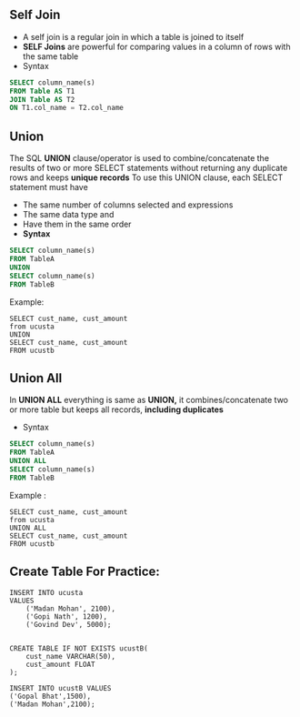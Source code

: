 ## Self Join 
- A self join is a regular join in which a table is joined to itself
- **SELF Joins** are powerful for comparing values in a column of rows with the same table
- Syntax
```sql
SELECT column_name(s)
FROM Table AS T1 
JOIN Table AS T2 
ON T1.col_name = T2.col_name
```

## Union 
The SQL **UNION** clause/operator is used to combine/concatenate the results of two or more SELECT statements without returning any duplicate rows and keeps **unique records**
To use this UNION clause, each SELECT statement must have
- The same number of columns selected and expressions
- The same data type and
- Have them in the same order
- **Syntax**

```sql
SELECT column_name(s)
FROM TableA 
UNION 
SELECT column_name(s) 
FROM TableB
```
Example:

```plsql
SELECT cust_name, cust_amount
from ucusta
UNION
SELECT cust_name, cust_amount
FROM ucustb
```
## Union All
In **UNION ALL** everything is same as **UNION,** it combines/concatenate two or more table but keeps all records, **including duplicates**
- Syntax
```sql
SELECT column_name(s) 
FROM TableA
UNION ALL 
SELECT column_name(s) 
FROM TableB
```
Example :
```plsql
SELECT cust_name, cust_amount
from ucusta
UNION ALL
SELECT cust_name, cust_amount
FROM ucustb
```

## Create Table For Practice:
```plsql
INSERT INTO ucusta
VALUES
    ('Madan Mohan', 2100),
    ('Gopi Nath', 1200),
    ('Govind Dev', 5000);


CREATE TABLE IF NOT EXISTS ucustB(
    cust_name VARCHAR(50),
    cust_amount FLOAT
);

INSERT INTO ucustB VALUES
('Gopal Bhat',1500),
('Madan Mohan',2100);
```


